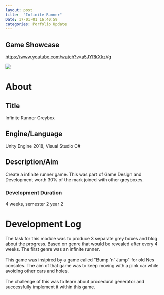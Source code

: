 ```yaml
---
layout: post
title:  "Infinite Runner"
Date: 17-01-01 16:40:59 
categories: Porfolio Update
---
```

<p>
<h2><b>Game Showcase</b></h2></p>
<p><a href="https://www.youtube.com/watch?v=a5JYRkXkzVg">https://www.youtube.com/watch?v=a5JYRkXkzVg</a></p>
<img src="https://i.imgur.com/kCa8xNB.png">
<h1><b>About</b></h1>
<h2><b>Title</b></h2>
Infinite Runner Greybox
<h2><b>Engine/Language</b></h2>
Unity Engine 2018, Visual Studio C#
<h2><b> Description/Aim</b></h2>
Create a infinite runner game. This was part of Game Design and Development worth 30% of the mark joined with other greyboxes.
<h3>Development Duration</h3>
4 weeks, semester 2 year 2
<h1><b>Development Log</b></h1>
The task for this module was to produce 3 separate grey boxes and blog about the progress. Based on genre that would be revealed after every 4 weeks. The first genre was an infinite runner.
<br></br>
This game was insipired by a game called "Bump 'n' Jump" for old Nes consoles. The aim of that game was to keep moving with a pink car while avoiding other cars and holes.
<br></br>
The challenge of this was to learn about procedural generator and successfully implement it within this game.

</p>




